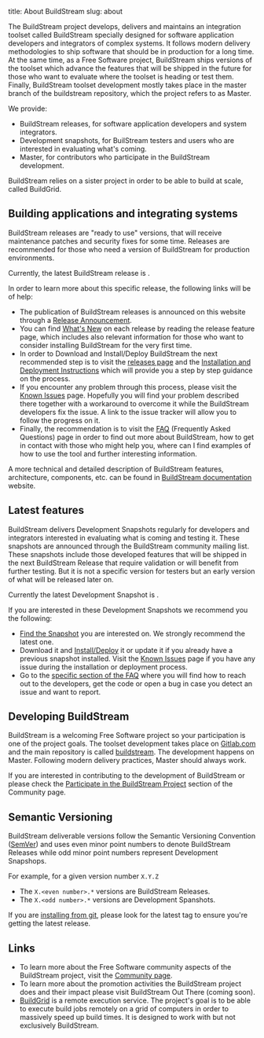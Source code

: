 title: About BuildStream
slug: about

<!-- This page explains what the BuildStream project do and the project outcomes: Master (including dev snapshots) and releases. It will also talk about BuildGrid and mention the relation with freedesktop-sdk when it comes to outcomes -->

<!-- For the release badges, check https://gitlab.com/BuildStream/website/issues/3 -->

<!-- Short explanation about what the BuildStream project ships (outcomes) and who they are for: snapshots, releases and master  -->
The BuildStream project develops, delivers and maintains an integration toolset called BuildStream specially designed for software application developers and integrators of complex systems. It follows modern delivery methodologies to ship software that should be in production for a long time. At the same time, as a Free Software project, BuildStream ships versions of the toolset which advance the features that will be shipped in the future for those who want to evaluate where the toolset is heading or test them. Finally, BuildStream toolset development mostly takes place in the master branch of the buildstream repository, which the project refers to as Master.

We provide:

* BuildStream releases, for software application developers and system integrators.
* Development snapshots, for BuilStream testers and users who are interested in evaluating what's coming.
* Master, for contributors who participate in the BuildStream development.

BuildStream relies on a sister project in order to be able to build at scale, called BuildGrid.

## Building applications and integrating systems

<!-- Releases: description. Who is for. State clearly which one is the latest release. -->

BuildStream releases are "ready to use" versions, that will receive maintenance patches and security fixes for some time. Releases are recommended for those who need a version of BuildStream for production environments.

Currently, the latest BuildStream release is <object style="vertical-align: middle" data="https://buildstream.gitlab.io/buildstream/_static/release.svg" type="image/svg+xml"></object>.

In order to learn more about this specific release, the following links will be of help:

* The publication of BuildStream releases is announced on this website through a [Release Announcement](articles/2018/buildstream-1.2-is-out/).
* You can find [What's New]({filename}feature_page-1.2.md) on each release by reading the release feature page, which includes also relevant information for those who want to consider installing BuildStream for the very first time.
* In order to Download and Install/Deploy BuildStream the next recommended step is to visit the [releases page]({filename}releases.md) and the [Installation and Deployment Instructions]({filename}installation.md) which will provide you a step by step guidance on the process.
* If you encounter any problem through this process, please visit the [Known Issues]({filename}known_issues.md) page. Hopefully you will find your problem described there together with a workaround to overcome it while the BuildStream developers fix the issue. A link to the issue tracker will allow you to follow the progress on it.
* Finally, the recommendation is to visit the [FAQ]({filename}faq.md#use-buildstream) (Frequently Asked Questions) page in order to find out more about BuildStream, how to get in contact with those who might help you, where can I find examples of how to use the tool and further interesting information.

A more technical and detailed description of BuildStream features, architecture, components, etc. can be found in [BuildStream documentation] website.

## Latest features

BuildStream delivers Development Snapshots regularly for developers and integrators interested in evaluating what is coming and testing it. These snapshots are announced through the BuildStream community mailing list. These snapshots include those developed features that will be shipped in the next BuildStream Release that require validation or will benefit from further testing. But it is not a specific version for testers but an early version of what will be released later on.

Currently the latest Development Snapshot is <object style="vertical-align: middle" data="https://buildstream.gitlab.io/buildstream/_static/snapshot.svg" type="image/svg+xml"></object>.

If you are interested in these Development Snapshots we recommend you the following:

* [Find the Snapshot]({filename}releases.md#development-snapshots) you are interested on. We strongly recommend the latest one.
* Download it and [Install/Deploy]({filename}installation.md#installing) it or update it if you already have a previous snapshot installed. Visit the [Known Issues]({filename}known_issues.md) page if you have any issue during the installation or deployment process.
* Go to the [specific section of the FAQ]({filename}faq.md#contribute-to-buildstream) where you will find how to reach out to the developers, get the code or open a bug in case you detect an issue and want to report.

## Developing BuildStream

<!-- Description about what you can find in Master and who is for (contributors) -->

BuildStream is a welcoming Free Software project so your participation is one of the project goals. The toolset development takes place on [Gitlab.com](https://gitlab.com/BuildStream) and the main repository is called [buildstream](https://gitlab.com/BuildStream/buildstream). The development happens on Master. Following modern delivery practices, Master should always work.

If you are interested in contributing to the development of BuildStream or please check the [Participate in the BuildStream Project]({filename}community.md#participate-in-the-buildstream-project) section of the Community page.

## Semantic Versioning

BuildStream deliverable versions follow the Semantic Versioning Convention ([SemVer](https://semver.org/)) and uses even minor point numbers to denote BuildStream Releases while odd minor point numbers represent Development Snapshops.

For example, for a given version number `X.Y.Z`

* The `X.<even number>.*` versions are BuildStream Releases.
* The `X.<odd number>.*` versions are Development Spanshots.

If you are [installing from git]({filename}source_installation.md#install_git), please look for the latest tag to ensure you're getting the latest release.

## Links

<!--  Link section: links to important content for those who might be thinking about becoming users. Provide context for each link, at least a sentence. -->

* To learn more about the Free Software community aspects of the BuildStream project, visit the [Community page]({filename}community.md).
* To learn more about the promotion activities the BuildStream project does and their impact please visit BuildStream Out There (coming soon).
* [BuildGrid](https://gitlab.com/BuildGrid/buildgrid) is a remote execution service. The project's goal is to be able to execute build jobs remotely on a grid of computers in order to massively speed up build times. It is designed to work with but not exclusively BuildStream.

[BuildStream documentation]: https://docs.buildstream.build/
